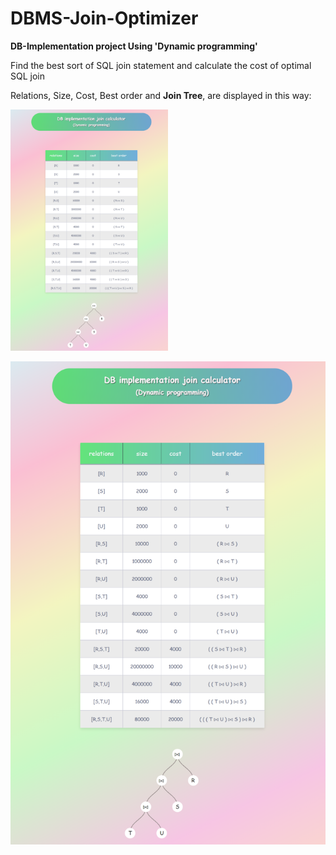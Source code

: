 # DBMS-Join-Optimizer

**DB-Implementation project Using 'Dynamic programming'**

Find the best sort of SQL join statement and calculate the cost of optimal SQL join

Relations, Size, Cost, Best order and **Join Tree**, are displayed in this way:


<p position="center">
  <img src="/screenshot.png" width="50%" />
</p>


![WebPage image](https://github.com/hamedkharazmi/Calculating-Optimal-Join-Cost/blob/master/screenshot.png?raw=true)
